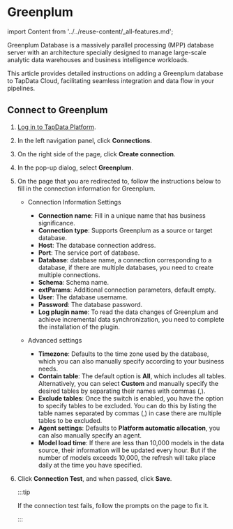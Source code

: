 # Greenplum

import Content from '../../reuse-content/_all-features.md';

<Content />

Greenplum Database is a massively parallel processing (MPP) database server with an architecture specially designed to manage large-scale analytic data warehouses and business intelligence workloads.

This article provides detailed instructions on adding a Greenplum database to TapData Cloud, facilitating seamless integration and data flow in your pipelines.

## Connect to Greenplum

1. [Log in to TapData Platform](../../user-guide/log-in.md).

2. In the left navigation panel, click **Connections**.

3. On the right side of the page, click **Create connection**.

4. In the pop-up dialog, select **Greenplum**.

5. On the page that you are redirected to, follow the instructions below to fill in the connection information for Greenplum.

   * Connection Information Settings

      * **Connection name**: Fill in a unique name that has business significance.
      * **Connection type**: Supports Greenplum as a source or target database.
      * **Host**: The database connection address.
      * **Port**: The service port of database.
      * **Database**: database name, a connection corresponding to a database, if there are multiple databases, you need to create multiple connections.
      * **Schema**: Schema name.
      * **extParams**: Additional connection parameters, default empty.
      * **User**: The database username.
      * **Password**: The database password.
      * **Log plugin name**: To read the data changes of Greenplum and achieve incremental data synchronization, you need to complete the installation of the plugin.
   * Advanced settings

      * **Timezone**: Defaults to the time zone used by the database, which you can also manually specify according to your business needs.
      * **Contain table**: The default option is **All**, which includes all tables. Alternatively, you can select **Custom** and manually specify the desired tables by separating their names with commas (,).
      * **Exclude tables**: Once the switch is enabled, you have the option to specify tables to be excluded. You can do this by listing the table names separated by commas (,) in case there are multiple tables to be excluded.
      * **Agent settings**: Defaults to **Platform automatic allocation**, you can also manually specify an agent.
      * **Model load time**: If there are less than 10,000 models in the data source, their information will be updated every hour. But if the number of models exceeds 10,000, the refresh will take place daily at the time you have specified.

6. Click **Connection Test**, and when passed, click **Save**.

   :::tip

   If the connection test fails, follow the prompts on the page to fix it.

   :::
